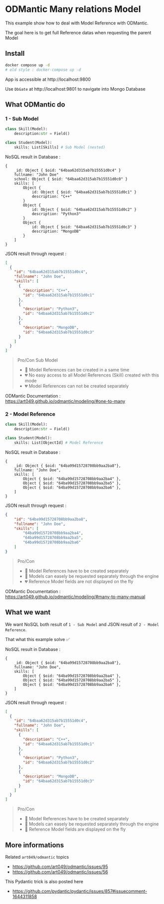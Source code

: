 # ODMantic Many relations Model

This example show how to deal with Model Reference with ODMantic.

The goal here is to get full Reference datas when requesting the parent Model

## Install

```bash
docker compose up -d
# old style : docker-compose up -d
```

App is accessible at http://localhost:9800

Use `DbGate` at http://localhost:9801 to navigate into Mongo Database


## What ODMantic do

### 1 - Sub Model

```python
class Skill(Model):
    description:str = Field()

class Student(Model):
    skills: List[Skills] # Sub Model (nested)
```

NoSQL result in Database :
```MQL5
{
    _id: Object { $oid: "64baa62d315ab7b15551d0c4" }
    fullname: "John Doe"
    school: Object { $oid: "64baa62d315ab7b15551d0c0" }
    skills: [
        Object {
            id: Object { $oid: "64baa62d315ab7b15551d0c1" }
            description: "C++"
        }
        Object {
            id: Object { $oid: "64baa62d315ab7b15551d0c2" }
            description: "Python3"
        }
        Object {
            id: Object { $oid: "64baa62d315ab7b15551d0c3" }
            description: "MongoDB"
        }
    ]
}
```

JSON result through request :
```json
[
  {
    "id": "64baa62d315ab7b15551d0c4",
    "fullname": "John Doe",
    "skills": [
      {
        "description": "C++",
        "id": "64baa62d315ab7b15551d0c1"
      },
      {
        "description": "Python3",
        "id": "64baa62d315ab7b15551d0c2"
      },
      {
        "description": "MongoDB",
        "id": "64baa62d315ab7b15551d0c3"
      }
    ]
  }
]
```

>Pro/Con Sub Model
>* 💚 Model References can be created in a same time
>* 💔 No easy access to all Model References (Skill) created with this mode
>* 💔 Model References can not be created separately

ODMantic Documentation : https://art049.github.io/odmantic/modeling/#one-to-many

### 2 - Model Reference

```python
class Skill(Model):
    description:str = Field()

class Student(Model):
    skills: List[ObjectId] # Model Reference
```

NoSQL result in Database :
```MQL5
{
    _id: Object { $oid: "64ba99d15728708bb9aa2ba8"},
    fullname: "John Doe",
    skills: [
        Object { $oid: "64ba99d15728708bb9aa2ba4" },
        Object { $oid: "64ba99d15728708bb9aa2ba5" },
        Object { $oid: "64ba99d15728708bb9aa2ba6" },
    ]
}
```

JSON result through request :
```json
{
    "id": "64ba99d15728708bb9aa2ba8",
    "fullname": "John Doe",
    "skills": [
        "64ba99d15728708bb9aa2ba4",
        "64ba99d15728708bb9aa2ba5",
        "64ba99d15728708bb9aa2ba6"
    ]
}
```

>Pro/Con
>* 💛 Model References have to be created separately
>* 💚 Models can easely be requested separately through the engine
>* 💔 Reference Model fields are not displayed on the fly

ODMantic Documentation : https://art049.github.io/odmantic/modeling/#many-to-many-manual

## What we want

We want NoSQL both result of `1 - Sub Model` and JSON result of `2 - Model Reference`.

That what this example solve ✅

NoSQL result in Database :
```MQL5
{
    _id: Object { $oid: "64ba99d15728708bb9aa2ba8"},
    fullname: "John Doe",
    skills: [
        Object { $oid: "64ba99d15728708bb9aa2ba4" },
        Object { $oid: "64ba99d15728708bb9aa2ba5" },
        Object { $oid: "64ba99d15728708bb9aa2ba6" },
    ]
}
```

JSON result through request :
```json
[
  {
    "id": "64baa62d315ab7b15551d0c4",
    "fullname": "John Doe",
    "skills": [
      {
        "description": "C++",
        "id": "64baa62d315ab7b15551d0c1"
      },
      {
        "description": "Python3",
        "id": "64baa62d315ab7b15551d0c2"
      },
      {
        "description": "MongoDB",
        "id": "64baa62d315ab7b15551d0c3"
      }
    ]
  }
]
```

>Pro/Con
>* 💛 Model References have to be created separately
>* 💚 Models can easely be requested separately through the engine
>* 💚 Reference Model fields are displayed on the fly

## More informations

Related `art049/odmantic` topics
* https://github.com/art049/odmantic/issues/95
* https://github.com/art049/odmantic/issues/56

This Pydantic trick is also posted here
* https://github.com/pydantic/pydantic/issues/857#issuecomment-1644311858

